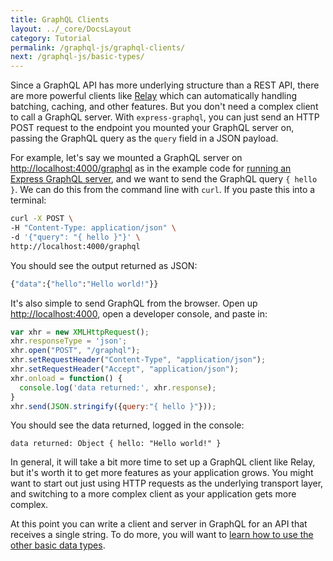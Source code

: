 ```yaml
---
title: GraphQL Clients
layout: ../_core/DocsLayout
category: Tutorial
permalink: /graphql-js/graphql-clients/
next: /graphql-js/basic-types/
---
```


Since a GraphQL API has more underlying structure than a REST API, there are more powerful clients like [Relay](https://facebook.github.io/relay/) which can automatically handling batching, caching, and other features. But you don't need a complex client to call a GraphQL server. With `express-graphql`, you can just send an HTTP POST request to the endpoint you mounted your GraphQL server on, passing the GraphQL query as the `query` field in a JSON payload.

For example, let's say we mounted a GraphQL server on [http://localhost:4000/graphql](http://localhost:4000/graphql) as in the example code for [running an Express GraphQL server](/graphql-js/running-an-express-graphql-server/), and we want to send the GraphQL query `{ hello }`. We can do this from the command line with `curl`. If you paste this into a terminal:

```bash
curl -X POST \
-H "Content-Type: application/json" \
-d '{"query": "{ hello }"}' \
http://localhost:4000/graphql
```

You should see the output returned as JSON:

```bash
{"data":{"hello":"Hello world!"}}
```

It's also simple to send GraphQL from the browser. Open up [http://localhost:4000](http://localhost:4000/), open a developer console, and paste in:

```javascript
var xhr = new XMLHttpRequest();
xhr.responseType = 'json';
xhr.open("POST", "/graphql");
xhr.setRequestHeader("Content-Type", "application/json");
xhr.setRequestHeader("Accept", "application/json");
xhr.onload = function() {
  console.log('data returned:', xhr.response);
}
xhr.send(JSON.stringify({query:"{ hello }"}));
```

You should see the data returned, logged in the console:

```
data returned: Object { hello: "Hello world!" }
```

In general, it will take a bit more time to set up a GraphQL client like Relay, but it's worth it to get more features as your application grows. You might want to start out just using HTTP requests as the underlying transport layer, and switching to a more complex client as your application gets more complex.

At this point you can write a client and server in GraphQL for an API that receives a single string. To do more, you will want to [learn how to use the other basic data types](/graphql-js/basic-types/).
